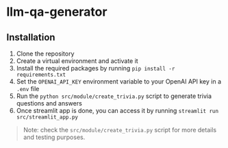 # llm-qa-generator

## Installation

1. Clone the repository
2. Create a virtual environment and activate it
3. Install the required packages by running `pip install -r requirements.txt`
4. Set the `OPENAI_API_KEY` environment variable to your OpenAI API key in a `.env` file
5. Run the `python src/module/create_trivia.py` script to generate trivia questions and answers
6. Once streamlit app is done, you can access it by running `streamlit run src/streamlit_app.py`

> Note: check the `src/module/create_trivia.py` script for more details and testing purposes.
